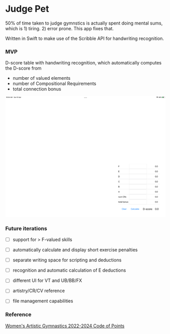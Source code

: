 # Judge Pet
50% of time taken to judge gymnstics is actually spent doing mental sums, which is 1) tiring. 2) error prone. This app fixes that. 

Written in Swift to make use of the Scribble API for handwriting recognition.


### MVP
D-score table with handwriting recognition, which automatically computes the D-score from 
- number of valued elements
- number of Compositional Requirements
- total connection bonus

![MVP screenshot](/mvp-demo.PNG)


### Future iterations
- [ ] support for > F-valued skills
- [ ] automatically calculate and display short exercise penalties
- [ ] separate writing space for scripting and deductions
- [ ] recognition and automatic calculation of E deductions
- [ ] different UI for VT and UB/BB/FX
- [ ] artistry/CR/CV reference
- [ ] file management capabilities


### Reference
[Women's Artistic Gymnastics 2022-2024 Code of Points](https://www.gymnastics.sport/publicdir/rules/files/en_WAG%20CoP%202022-2024.pdf)
